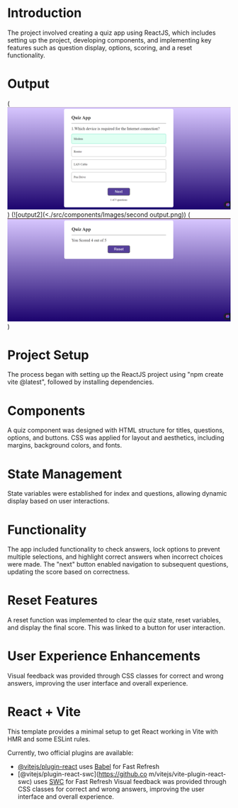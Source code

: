 # Introduction
 
 The project involved creating a quiz app using ReactJS, which includes setting up the project, developing components, and implementing key features such as question display, options, scoring, and a reset functionality.

# Output
(![output1](<./src/components/Images/first output.png>))
(![output2](<./src/components/Images/second output.png))
(![output3](<./src/components/Images/Third output.png>))


# Project Setup
The process began with setting up the ReactJS project using "npm create vite @latest", followed by installing dependencies.

# Components
A quiz component was designed with HTML structure for titles, questions, options, and buttons. CSS was applied for layout and aesthetics, including margins, background colors, and fonts.

# State Management
State variables were established for index and questions, allowing dynamic display based on user interactions.

# Functionality
The app included functionality to check answers, lock options to prevent multiple selections, and highlight correct answers when incorrect choices were made. The "next" button enabled navigation to subsequent questions, updating the score based on correctness.

# Reset Features
A reset function was implemented to clear the quiz state, reset variables, and display the final score. This was linked to a button for user interaction.

# User Experience Enhancements
Visual feedback was provided through CSS classes for correct and wrong answers, improving the user interface and overall experience.



# React + Vite

This template provides a minimal setup to get React working in Vite with HMR and some ESLint rules.

Currently, two official plugins are available:

- [@vitejs/plugin-react](https://github.com/vitejs/vite-plugin-react/blob/main/packages/plugin-react/README.md) uses [Babel](https://babeljs.io/) for Fast Refresh
- [@vitejs/plugin-react-swc](https://github.co
m/vitejs/vite-plugin-react-swc) uses [SWC](https://swc.rs/) for Fast Refresh
Visual feedback was provided through CSS classes for correct and wrong answers, improving the user interface and overall experience.